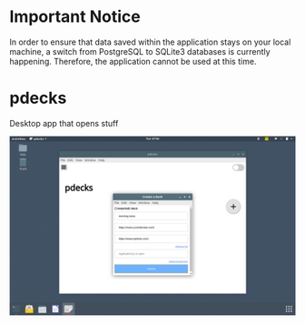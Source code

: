 # Important Notice
In order to ensure that data saved within the application stays on your local machine, a switch from PostgreSQL to SQLite3 databases is currently happening. Therefore, the application cannot be used at this time.

# pdecks
Desktop app that opens stuff

![Add Decks](./images/addDeck.png)